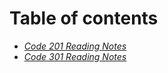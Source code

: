# Table of contents

- [*Code 201 Reading Notes*](./201/README.md)
- [*Code 301 Reading Notes*](./301/README.md)
